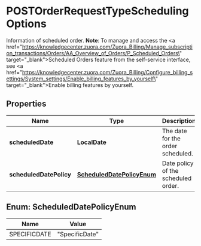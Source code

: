 

# POSTOrderRequestTypeSchedulingOptions

Information of scheduled order.   **Note**: To manage and access the <a href=\"https://knowledgecenter.zuora.com/Zuora_Billing/Manage_subscription_transactions/Orders/AA_Overview_of_Orders/P_Scheduled_Orders\" target=\"_blank\">Scheduled Orders</a> feature from the self-service interface, see <a href=\"https://knowledgecenter.zuora.com/Zuora_Billing/Configure_billing_settings/System_settings/Enable_billing_features_by_yourself\" target=\"_blank\">Enable billing features by yourself</a>. 

## Properties

| Name | Type | Description | Notes |
|------------ | ------------- | ------------- | -------------|
|**scheduledDate** | **LocalDate** | The date for the order scheduled.  |  [optional] |
|**scheduledDatePolicy** | [**ScheduledDatePolicyEnum**](#ScheduledDatePolicyEnum) | Date policy of the scheduled order. |  [optional] |



## Enum: ScheduledDatePolicyEnum

| Name | Value |
|---- | -----|
| SPECIFICDATE | &quot;SpecificDate&quot; |



